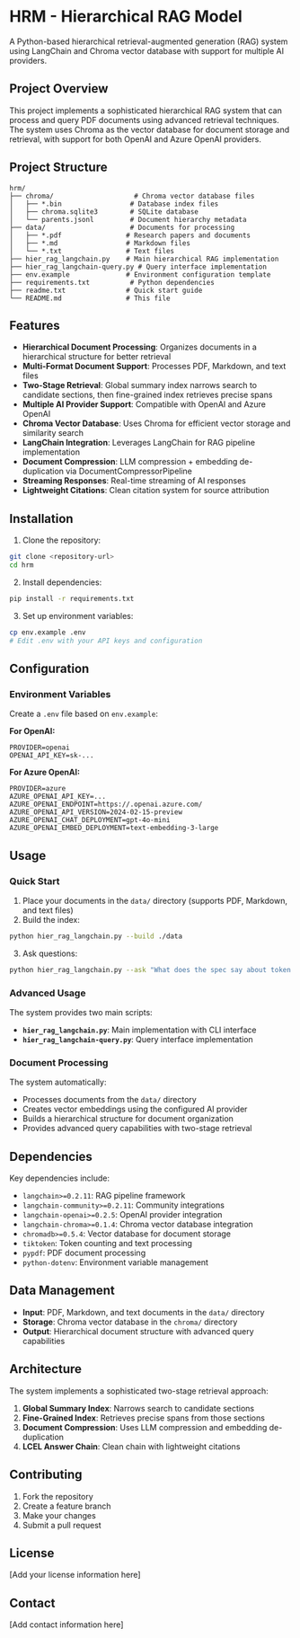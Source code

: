 # HRM - Hierarchical RAG Model

A Python-based hierarchical retrieval-augmented generation (RAG) system using LangChain and Chroma vector database with support for multiple AI providers.

## Project Overview

This project implements a sophisticated hierarchical RAG system that can process and query PDF documents using advanced retrieval techniques. The system uses Chroma as the vector database for document storage and retrieval, with support for both OpenAI and Azure OpenAI providers.

## Project Structure

```
hrm/
├── chroma/                    # Chroma vector database files
│   ├── *.bin                 # Database index files
│   ├── chroma.sqlite3        # SQLite database
│   └── parents.jsonl         # Document hierarchy metadata
├── data/                     # Documents for processing
│   ├── *.pdf                # Research papers and documents
│   ├── *.md                 # Markdown files
│   └── *.txt                # Text files
├── hier_rag_langchain.py    # Main hierarchical RAG implementation
├── hier_rag_langchain-query.py # Query interface implementation
├── env.example              # Environment configuration template
├── requirements.txt          # Python dependencies
├── readme.txt               # Quick start guide
└── README.md                # This file
```

## Features

- **Hierarchical Document Processing**: Organizes documents in a hierarchical structure for better retrieval
- **Multi-Format Document Support**: Processes PDF, Markdown, and text files
- **Two-Stage Retrieval**: Global summary index narrows search to candidate sections, then fine-grained index retrieves precise spans
- **Multiple AI Provider Support**: Compatible with OpenAI and Azure OpenAI
- **Chroma Vector Database**: Uses Chroma for efficient vector storage and similarity search
- **LangChain Integration**: Leverages LangChain for RAG pipeline implementation
- **Document Compression**: LLM compression + embedding de-duplication via DocumentCompressorPipeline
- **Streaming Responses**: Real-time streaming of AI responses
- **Lightweight Citations**: Clean citation system for source attribution

## Installation

1. Clone the repository:
```bash
git clone <repository-url>
cd hrm
```

2. Install dependencies:
```bash
pip install -r requirements.txt
```

3. Set up environment variables:
```bash
cp env.example .env
# Edit .env with your API keys and configuration
```

## Configuration

### Environment Variables

Create a `.env` file based on `env.example`:

**For OpenAI:**
```
PROVIDER=openai
OPENAI_API_KEY=sk-...
```

**For Azure OpenAI:**
```
PROVIDER=azure
AZURE_OPENAI_API_KEY=...
AZURE_OPENAI_ENDPOINT=https://.openai.azure.com/
AZURE_OPENAI_API_VERSION=2024-02-15-preview
AZURE_OPENAI_CHAT_DEPLOYMENT=gpt-4o-mini
AZURE_OPENAI_EMBED_DEPLOYMENT=text-embedding-3-large
```

## Usage

### Quick Start

1. Place your documents in the `data/` directory (supports PDF, Markdown, and text files)
2. Build the index:
```bash
python hier_rag_langchain.py --build ./data
```

3. Ask questions:
```bash
python hier_rag_langchain.py --ask "What does the spec say about token limits and rate limiting?"
```

### Advanced Usage

The system provides two main scripts:

- **`hier_rag_langchain.py`**: Main implementation with CLI interface
- **`hier_rag_langchain-query.py`**: Query interface implementation

### Document Processing

The system automatically:
- Processes documents from the `data/` directory
- Creates vector embeddings using the configured AI provider
- Builds a hierarchical structure for document organization
- Provides advanced query capabilities with two-stage retrieval

## Dependencies

Key dependencies include:
- `langchain>=0.2.11`: RAG pipeline framework
- `langchain-community>=0.2.11`: Community integrations
- `langchain-openai>=0.2.5`: OpenAI provider integration
- `langchain-chroma>=0.1.4`: Chroma vector database integration
- `chromadb>=0.5.4`: Vector database for document storage
- `tiktoken`: Token counting and text processing
- `pypdf`: PDF document processing
- `python-dotenv`: Environment variable management

## Data Management

- **Input**: PDF, Markdown, and text documents in the `data/` directory
- **Storage**: Chroma vector database in the `chroma/` directory
- **Output**: Hierarchical document structure with advanced query capabilities

## Architecture

The system implements a sophisticated two-stage retrieval approach:

1. **Global Summary Index**: Narrows search to candidate sections
2. **Fine-Grained Index**: Retrieves precise spans from those sections
3. **Document Compression**: Uses LLM compression and embedding de-duplication
4. **LCEL Answer Chain**: Clean chain with lightweight citations

## Contributing

1. Fork the repository
2. Create a feature branch
3. Make your changes
4. Submit a pull request

## License

[Add your license information here]

## Contact

[Add contact information here]
